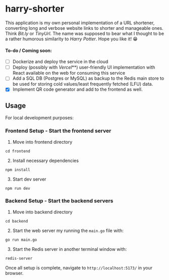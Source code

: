 # harry-shorter

This application is my own personal implementation of a URL shortener, converting long and verbose website links to shorter and manageable ones. Think _Bit.ly_ or _TinyUrl_. The name was supposed to bear what I thought to be a rather humorous similarity to _Harry Potter_. Hope you like it! 😁

#### To-do / Coming soon:

-   [ ] Dockerize and deploy the service in the cloud
-   [ ] Deploy (possibly with _Vercel_\*\*) user-friendly UI implementation with React available on the web for consuming this service
-   [ ] Add a SQL DB (Postgres or MySQL) as backup to the Redis main store to be used for storing cold values/least frequently fetched (LFU) data.
-   [x] Implement QR code generator and add to the frontend as well.

## Usage

For local development purposes:

### Frontend Setup - Start the frontend server

1. Move into frontend directory

```
cd frontend
```

2. Install necessary dependencies

```
npm install
```

3. Start dev server

```
npm run dev
```

### Backend Setup - Start the backend servers

1. Move into backend directory

```
cd backend
```

2. Start the web server my running the `main.go` file with:

```
go run main.go
```

3. Start the Redis server in another terminal window with:

```
redis-server
```

Once all setup is complete, navigate to `http://localhost:5173/` in your browser.
